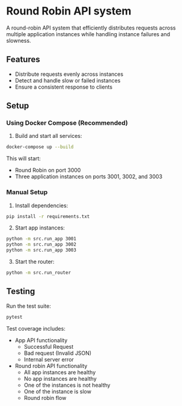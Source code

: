 # Round Robin API system

A round-robin API system that efficiently distributes requests across multiple application instances while handling instance failures and slowness.

## Features

- Distribute requests evenly across instances
- Detect and handle slow or failed instances
- Ensure a consistent response to clients

## Setup

### Using Docker Compose (Recommended)

1. Build and start all services:
```bash
docker-compose up --build
```

This will start:
- Round Robin on port 3000
- Three application instances on ports 3001, 3002, and 3003

### Manual Setup

1. Install dependencies:
```bash
pip install -r requirements.txt
```

2. Start app instances:
```bash
python -m src.run_app 3001
python -m src.run_app 3002
python -m src.run_app 3003
```

3. Start the router:
```bash
python -m src.run_router
```

## Testing

Run the test suite:

```bash
pytest
```

Test coverage includes:
- App API functionality
   - Successful Request
   - Bad request (Invalid JSON)
   - Internal server error
- Round robin API functionality
   - All app instances are healthy
   - No app instances are healthy
   - One of the instances is not healthy
   - One of the instance is slow
   - Round robin flow